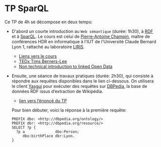 # TP SparQL

Ce TP de 4h se décompose en deux temps:
 
  - D'abord un courte introduction au ```Web sémantique``` (durée: 1h30), à [RDF](https://www.w3.org/RDF/) et à [SparQL](https://www.w3.org/TR/sparql11-query/). Le cours est celui de [Pierre-Antoine Champin](http://liris.cnrs.fr/~pchampin), maître de conférences HDR en informatique à l'IUT de l'Université Claude Bernard Lyon 1, rattaché au laboratoire [LIRIS](https://liris.cnrs.fr).

    - [Liens vers le cours](http://liris.cnrs.fr/~pchampin/2016/lod/index.html)     
    - [TEDx Tims Berners-Lee](https://www.ted.com/talks/tim_berners_lee_the_next_web)    
    - [Non technical introduction to linked Open Data](https://www.youtube.com/watch?v=4x_xzT5eF5Q)


  - Ensuite, une séance de travaux pratiques (durée: 2h30), qui consiste à répondre aux requêtes disponibles dans le lien ci-dessous. On  utilisera le client [Yasgui](https://yasgui.triply.cc) pour exécuter des requêtes sur [DBPedia](https://wiki.dbpedia.org/develop/datasets/latest-core-dataset-releases), la base de données RDF issus d’extraction de Wikipédia.    
      - [lien vers l’énoncé du TP](http://liris.cnrs.fr/%7Epchampin/2016/ecl-sparql/)    
  
	Pour bien débuter, voici la réponse à la première requête:

	```sparql
	PREFIX dbo: <http://dbpedia.org/ontology/>
	PREFIX dbr: <http://dbpedia.org/resource/>
	SELECT ?p {
	  ?p a              dbo:Person;
	     dbo:birthPlace dbr:Lyon.
	}
	```
